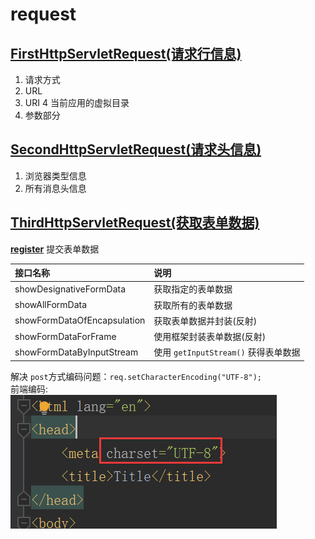# request
## [FirstHttpServletRequest(请求行信息)](request-response/request/src/main/java/org/lzn/FirstHttpServletRequest.java)
1. 请求方式
2. URL
3. URI
4 当前应用的虚拟目录
5. 参数部分
## [SecondHttpServletRequest(请求头信息)](request-response/request/src/main/java/org/lzn/SecondHttpServletRequest.java)
1. 浏览器类型信息
2. 所有消息头信息
## [ThirdHttpServletRequest(获取表单数据)](request-response/request/src/main/java/org/lzn/ThirdHttpServletRequest.java)
**[register](request-response/request/webapp/register.html)** 提交表单数据<br/>

|接口名称|说明|
|:-|:-|
|showDesignativeFormData|获取指定的表单数据|
|showAllFormData|获取所有的表单数据|
|showFormDataOfEncapsulation|获取表单数据并封装(反射)|
|showFormDataForFrame|使用框架封装表单数据(反射)|
|showFormDataByInputStream|使用 `getInputStream()` 获得表单数据|

解决 `post`方式编码问题：`req.setCharacterEncoding("UTF-8");`<br/>
前端编码:<br/>
![charset](../images/request/frontCharset.png)
